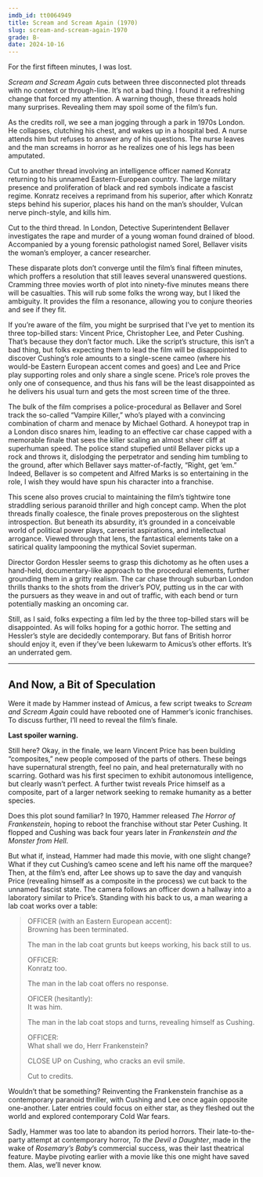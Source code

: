 ```yaml
---
imdb_id: tt0064949
title: Scream and Scream Again (1970)
slug: scream-and-scream-again-1970
grade: B-
date: 2024-10-16
---
```


For the first fifteen minutes, I was lost.

<!-- end -->

_Scream and Scream Again_ cuts between three disconnected plot threads with no context or through-line. It’s not a bad thing. I found it a refreshing change that forced my attention. A warning though, these threads hold many surprises. Revealing them may spoil some of the film’s fun.

As the credits roll, we see a man jogging through a park in 1970s London. He collapses, clutching his chest, and wakes up in a hospital bed. A nurse attends him but refuses to answer any of his questions. The nurse leaves and the man screams in horror as he realizes one of his legs has been amputated.

Cut to another thread involving an intelligence officer named Konratz returning to his unnamed Eastern-European country. The large military presence and proliferation of black and red symbols indicate a fascist regime. Konratz receives a reprimand from his superior, after which Konratz steps behind his superior, places his hand on the man’s shoulder, Vulcan nerve pinch-style, and kills him.

Cut to the third thread. In London, Detective Superintendent Bellaver investigates the rape and murder of a young woman found drained of blood. Accompanied by a young forensic pathologist named Sorel, Bellaver visits the woman’s employer, a cancer researcher.

These disparate plots don’t converge until the film’s final fifteen minutes, which proffers a resolution that still leaves several unanswered questions. Cramming three movies worth of plot into ninety-five minutes means there will be casualties. This will rub some folks the wrong way, but I liked the ambiguity. It provides the film a resonance, allowing you to conjure theories and see if they fit.

If you’re aware of the film, you might be surprised that I’ve yet to mention its three top-billed stars: Vincent Price, Christopher Lee, and Peter Cushing. That’s because they don’t factor much. Like the script’s structure, this isn’t a bad thing, but folks expecting them to lead the film will be disappointed to discover Cushing’s role amounts to a single-scene cameo (where his would-be Eastern European accent comes and goes) and Lee and Price play supporting roles and only share a single scene. Price’s role proves the only one of consequence, and thus his fans will be the least disappointed as he delivers his usual turn and gets the most screen time of the three.

The bulk of the film comprises a police-procedural as Bellaver and Sorel track the so-called “Vampire Killer,” who’s played with a convincing combination of charm and menace by Michael Gothard. A honeypot trap in a London disco snares him, leading to an effective car chase capped with a memorable finale that sees the killer scaling an almost sheer cliff at superhuman speed. The police stand stupefied until Bellaver picks up a rock and throws it, dislodging the perpetrator and sending him tumbling to the ground, after which Bellaver says matter-of-factly, “Right, get ‘em.” Indeed, Bellaver is so competent and Alfred Marks is so entertaining in the role, I wish they would have spun his character into a franchise.

This scene also proves crucial to maintaining the film’s tightwire tone straddling serious paranoid thriller and high concept camp. When the plot threads finally coalesce, the finale proves preposterous on the slightest introspection. But beneath its absurdity, it’s grounded in a conceivable world of political power plays, careerist aspirations, and intellectual arrogance. Viewed through that lens, the fantastical elements take on a satirical quality lampooning the mythical Soviet superman.

Director Gordon Hessler seems to grasp this dichotomy as he often uses a hand-held, documentary-like approach to the procedural elements, further grounding them in a gritty realism. The car chase through suburban London thrills thanks to the shots from the driver’s POV, putting us in the car with the pursuers as they weave in and out of traffic, with each bend or turn potentially masking an oncoming car.

Still, as I said, folks expecting a film led by the three top-billed stars will be disappointed. As will folks hoping for a gothic horror. The setting and Hessler’s style are decidedly contemporary. But fans of British horror should enjoy it, even if they’ve been lukewarm to Amicus’s other efforts. It’s an underrated gem.

---

## And Now, a Bit of Speculation

Were it made by Hammer instead of Amicus, a few script tweaks to _Scream and Scream Again_ could have rebooted one of Hammer’s iconic franchises. To discuss further, I’ll need to reveal the film’s finale.

**Last spoiler warning.**

Still here? Okay, in the finale, we learn Vincent Price has been building “composites,” new people composed of the parts of others. These beings have supernatural strength, feel no pain, and heal preternaturally with no scarring. Gothard was his first specimen to exhibit autonomous intelligence, but clearly wasn’t perfect. A further twist reveals Price himself as a composite, part of a larger network seeking to remake humanity as a better species.

Does this plot sound familiar? In 1970, Hammer released <span data-imdb-id="tt0065851">_The Horror of Frankenstein_</span>, hoping to reboot the franchise without star Peter Cushing. It flopped and Cushing was back four years later in <span data-imdb-id="tt0071519">_Frankenstein and the Monster from Hell_</span>.

But what if, instead, Hammer had made this movie, with one slight change? What if they cut Cushing’s cameo scene and left his name off the marquee? Then, at the film’s end, after Lee shows up to save the day and vanquish Price (revealing himself as a composite in the process) we cut back to the unnamed fascist state. The camera follows an officer down a hallway into a laboratory similar to Price’s. Standing with his back to us, a man wearing a lab coat works over a table:

> OFFICER (with an Eastern European accent):<br>
> Browning has been terminated.
>
> The man in the lab coat grunts but keeps working, his back still to us.
>
> OFFICER:<br>
> Konratz too.
>
> The man in the lab coat offers no response.
>
> OFICER (hesitantly):<br>
> It was him.
>
> The man in the lab coat stops and turns, revealing himself as Cushing.
>
> OFFICER:<br>
> What shall we do, Herr Frankenstein?
>
> CLOSE UP on Cushing, who cracks an evil smile.
>
> Cut to credits.

Wouldn’t that be something? Reinventing the Frankenstein franchise as a contemporary paranoid thriller, with Cushing and Lee once again opposite one-another. Later entries could focus on either star, as they fleshed out the world and explored contemporary Cold War fears.

Sadly, Hammer was too late to abandon its period horrors. Their late-to-the-party attempt at contemporary horror, <span data-imdb-id="tt0075334">_To the Devil a Daughter_</span>, made in the wake of <span data-imdb-id="tt0063522">_Rosemary’s Baby_</span>’s commercial success, was their last theatrical feature. Maybe pivoting earlier with a movie like this one might have saved them. Alas, we’ll never know.
